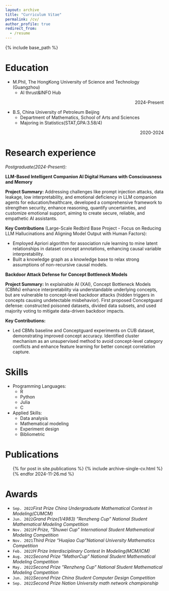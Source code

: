 ```yaml
---
layout: archive
title: "Curriculum Vitae"
permalink: /cv/
author_profile: true
redirect_from:
  - /resume
---
```


{% include base_path %}

Education
======
* M.Phil, The HongKong University of Science and Technology (Guangzhou)
  * AI thrust&INFO Hub 
<p align="right">2024-Present</p>

* B.S, China University of Petroleum Beijing
  * Department of Mathematics, School of Arts and Sciences
   * Majoring in Statistics(STAT,GPA:3.58/4)
   <!-- * Relevant Courses: Mathematical analysis; Advanced algebra; Real functions and general function analysis;
     Probability theory; Mathematical statistics; Stochastic processes.   -->
<p align="right">2020-2024</p>

Research experience
======
*Postgraduate(2024-Present):*

**LLM-Based Intelligent Companion AI Digital Humans with Consciousness and Memory**
<!-- This group project aims to create a robust Multi-Dimensional Cognitive Reliability and Security Framework for LLM-Based Companion Agents. By integrating advancements in cognitive reasoning, interpretability, security, and personalized emotional support, the project seeks to address the growing concerns over the reliability, transparency, and security of Large Language Model (LLM)-driven digital human companions. The overarching objective is to ensure that these agents can operate securely, reason effectively, adapt emotionally, and provide trustworthy, context-sensitive responses while safeguarding user privacy and maintaining resistance against adversarial manipulations. -->

**Project Summary:** Addressing challenges like prompt injection attacks, data leakage, low interpretability, and emotional deficiency in LLM companion agents for education/healthcare, developed a comprehensive framework to strengthen security, enhance reasoning, quantify uncertainties, and customize emotional support, aiming to create secure, reliable, and empathetic AI assistants. 

**Key Contributions** (Large-Scale Redbird Base Project - Focus on Reducing LLM Hallucinations and Aligning Model Output with Human Factors):
* Employed Apriori algorithm for association rule learning to mine latent relationships in dataset concept annotations, enhancing causal variable interpretability.
* Built a knowledge graph as a knowledge base to relax strong assumptions of non-recursive causal models.
<!-- * Designed an innovative Abductive Learning and Concept Bottleneck Model (ACBMs) framework, achieving SOTA results on CelebA (concept prediction accuracy +$0.2242 \pm 0.0576$, label accuracy +$0.3316 \pm 0.1203$). Ongoing work planned for AAAI 2026 submission. -->

**Backdoor Attack Defense for Concept Bottleneck Models**

**Project Summary:** In explainable AI (XAI), Concept Bottleneck Models (CBMs) enhance interpretability via understandable underlying concepts, but are vulnerable to concept-level backdoor attacks (hidden triggers in concepts causing undetectable misbehavior). First proposed Conceptguard defense: constructed poisoned datasets, divided data subsets, and used majority voting to mitigate data-driven backdoor impacts.

**Key Contributions:**

<!-- * Theoretically proved a minimum trigger size threshold, above which Conceptguard effectively defends against attacks (average backdoor success rate reduced by ~30\%). -->

* Led CBMs baseline and Conceptguard experiments on CUB dataset, demonstrating improved concept accuracy. Identified cluster mechanism as an unsupervised method to avoid concept-level category conflicts and enhance feature learning for better concept correlation capture.

<!-- *Undergraduate(2020-2024):*

**Multidimensional evaluation model of driving safety based on big data of new energy bus operation**
  * China University of Petroleum Beijing 

  * Developed a new evaluation model for driving behavior based on vehicle status, real-time driving, and
 driving behavior using machine learning methods such as BPNN, SVM, CNN, KNN, and DTR.
   *  Processed 688 million data points from electrical vehicles, handled default values for key variables, and
 trained models for multiple season data sets.

 <p align="right">Summer 2022</p>

**A combined application of a gravity model and social network analysis evaluating the economic connections**

  * Analyzed the global trade network of waste and developed innovative ways to enhance decision-making
 through temporal exponential random graph models.
  * Constructed global waste trade networks and studied their structural evolution and determinants.

<p align="right">Summer 2022</p>

**Improved Social Force Model Based on Enhancing Psychobehavioral Heterogeneity**

  * Proposed an enhanced system dynamics model incorporating agent-based trampling risk assessment, entropy methodforexternalfactorimpactquantification, expertweighting, and psychological force parameters for individual movement vectors.
  
  <p align="right">Summer 2022</p> -->

Skills
======
* Programming Languages:
  * R
  * Python
  * Julia
  * C
* Applied Skills:
  * Data analysis
  * Mathematical modeling
  * Experiment design
  * Bibliometric

Publications
======
  <ul>{% for post in site.publications %}
    {% include archive-single-cv.html %}
  {% endfor 2024-11-26.md %}</ul>
  
<!-- Talks
======
  <ul>{% for post in site.talks %}
    {% include archive-single-talk-cv.html %}
  {% endfor %}</ul> -->
  
Awards
======
* `Sep. 2022`_First Prize China Undergraduate Mathematical Contest in Modeling(CUMCM)_
* `Jun. 2022`_Grand Prize(1/4983) ”Renzheng Cup” National Student Mathematical Modeling Competition_
* `Nov. 2021`_H Prize, “Shuwei Cup” International Student Mathematical Modeling Competition_ 
* `Nov. 2021`_Third Prize “Huajiao Cup”National University Mathematics Competition_ 
* `Feb. 2022`_H Prize Interdisciplinary Contest In Modeling(MCM/ICM)_ 
* `Aug. 2022`_Second Prize ”MathorCup” National Student Mathematical Modeling Competition_
* `May. 2022`_Second Prize ”Renzheng Cup” National Student Mathematical Modeling Competition_ 
* `Jun. 2022`_Second Prize China Student Computer Design Competition_ 
* `Sep. 2022`_Second Prize Nation University math network championship_ 

 

 
 
 
 


<!--   <ul>{% for post in site.teaching %}
    {% include archive-single-cv.html %}
  {% endfor %}</ul>
   -->
<!-- Service and leadership
======
* Currently signed in to 43 different slack teams -->
